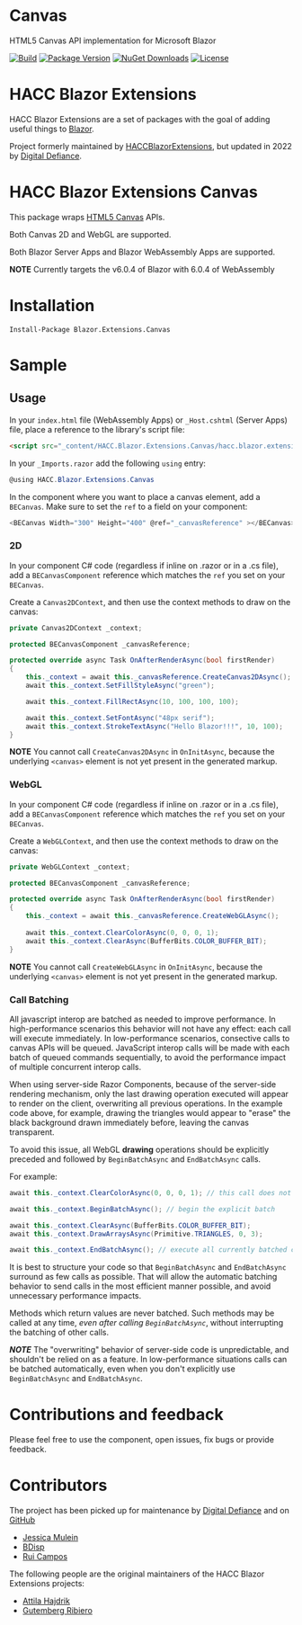 # Canvas
HTML5 Canvas API implementation for Microsoft Blazor

[![Build](https://github.com/Blazor-Console/HACC.Blazor.Extensions.Canvas/workflows/CI/badge.svg)](https://github.com/Blazor-Console/HACC.Blazor.Extensions.Canvas/actions)
[![Package Version](https://img.shields.io/nuget/v/HACC.Blazor.Extensions.Canvas.svg)](https://www.nuget.org/packages/HACC.Blazor.Extensions.Canvas)
[![NuGet Downloads](https://img.shields.io/nuget/dt/HACC.Blazor.Extensions.Canvas.svg)](https://www.nuget.org/packages/HACC.Blazor.Extensions.Canvas)
[![License](https://img.shields.io/github/license/HACCBlazorExtensions/Canvas.svg)](https://github.com/HACCBlazorExtensions/Canvas/blob/master/LICENSE)

# HACC Blazor Extensions

HACC Blazor Extensions are a set of packages with the goal of adding useful things to [Blazor](https://blazor.net).

Project formerly maintained by [HACCBlazorExtensions](https://github.com/Blazor-Console/HACC.Blazor.Extensions.Canvas), but updated in 2022 by [Digital Defiance](htps://digitaldefiance.org).

# HACC Blazor Extensions Canvas

This package wraps [HTML5 Canvas](https://developer.mozilla.org/en-US/docs/Web/HTML/Element/canvas) APIs. 

Both Canvas 2D and WebGL are supported.

Both Blazor Server Apps and Blazor WebAssembly Apps are supported.

**NOTE** Currently targets the v6.0.4 of Blazor with 6.0.4 of WebAssembly

# Installation

```
Install-Package Blazor.Extensions.Canvas
```

# Sample

## Usage

In your `index.html` file (WebAssembly Apps) or `_Host.cshtml` (Server Apps) file, place a reference to the library's script file:

```html
<script src="_content/HACC.Blazor.Extensions.Canvas/hacc.blazor.extensions.canvas.js"></script>
```

In your `_Imports.razor` add the following `using` entry:

```c#
@using HACC.Blazor.Extensions.Canvas
```

In the component where you want to place a canvas element, add a `BECanvas`. Make sure to set the `ref` to a field on your component:

```c#
<BECanvas Width="300" Height="400" @ref="_canvasReference" ></BECanvas>
```

### 2D

In your component C# code (regardless if inline on .razor or in a .cs file), add a `BECanvasComponent` reference which matches the `ref` you set on your `BECanvas`.

Create a `Canvas2DContext`, and then use the context methods to draw on the canvas:

```c#
private Canvas2DContext _context;

protected BECanvasComponent _canvasReference;

protected override async Task OnAfterRenderAsync(bool firstRender)
{
    this._context = await this._canvasReference.CreateCanvas2DAsync();
    await this._context.SetFillStyleAsync("green");

    await this._context.FillRectAsync(10, 100, 100, 100);

    await this._context.SetFontAsync("48px serif");
    await this._context.StrokeTextAsync("Hello Blazor!!!", 10, 100);
}
```

**NOTE** You cannot call `CreateCanvas2DAsync` in `OnInitAsync`, because the underlying `<canvas>` element is not yet present in the generated markup.

### WebGL

In your component C# code (regardless if inline on .razor or in a .cs file), add a `BECanvasComponent` reference which matches the `ref` you set on your `BECanvas`.

Create a `WebGLContext`, and then use the context methods to draw on the canvas:

```c#
private WebGLContext _context;

protected BECanvasComponent _canvasReference;

protected override async Task OnAfterRenderAsync(bool firstRender)
{
    this._context = await this._canvasReference.CreateWebGLAsync();
    
    await this._context.ClearColorAsync(0, 0, 0, 1);
    await this._context.ClearAsync(BufferBits.COLOR_BUFFER_BIT);
}
```

**NOTE** You cannot call `CreateWebGLAsync` in `OnInitAsync`, because the underlying `<canvas>` element is not yet present in the generated markup.

### Call Batching

All javascript interop are batched as needed to improve performance. In high-performance scenarios this behavior will not have any effect: each call will execute immediately. In low-performance scenarios, consective calls to canvas APIs will be queued. JavaScript interop calls will be made with each batch of queued commands sequentially, to avoid the performance impact of multiple concurrent interop calls.

When using server-side Razor Components, because of the server-side rendering mechanism, only the last drawing operation executed will appear to render on the client, overwriting all previous operations. In the example code above, for example, drawing the triangles would appear to "erase" the black background drawn immediately before, leaving the canvas transparent.

To avoid this issue, all WebGL **drawing** operations should be explicitly preceded and followed by `BeginBatchAsync` and `EndBatchAsync` calls.

For example:

```c#
await this._context.ClearColorAsync(0, 0, 0, 1); // this call does not draw anything, so it does not need to be included in the explicit batch

await this._context.BeginBatchAsync(); // begin the explicit batch

await this._context.ClearAsync(BufferBits.COLOR_BUFFER_BIT);
await this._context.DrawArraysAsync(Primitive.TRIANGLES, 0, 3);

await this._context.EndBatchAsync(); // execute all currently batched calls
```

It is best to structure your code so that `BeginBatchAsync` and `EndBatchAsync` surround as few calls as possible. That will allow the automatic batching behavior to send calls in the most efficient manner possible, and avoid unnecessary performance impacts.

Methods which return values are never batched. Such methods may be called at any time, *even after calling `BeginBatchAsync`*, without interrupting the batching of other calls.

***NOTE*** The "overwriting" behavior of server-side code is unpredictable, and shouldn't be relied on as a feature. In low-performance situations calls can be batched automatically, even when you don't explicitly use `BeginBatchAsync` and `EndBatchAsync`.

# Contributions and feedback

Please feel free to use the component, open issues, fix bugs or provide feedback.

# Contributors

The project has been picked up for maintenance by [Digital Defiance](https://digitaldefiance.org) and on [GitHub](https://github.com/Digital-Defiance/Digital-Defiance)

- [Jessica Mulein](https://github.com/FreddieMercurial)
- [BDisp](https://github.com/BDisp)
- [Rui Campos](https://github.com/ruifillipecampos)

The following people are the original maintainers of the HACC Blazor Extensions projects:

- [Attila Hajdrik](https://github.com/attilah)
- [Gutemberg Ribiero](https://github.com/galvesribeiro)

